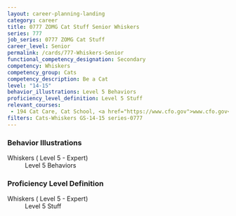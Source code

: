 ```yaml
---
layout: career-planning-landing
category: career
title: 0777 ZOMG Cat Stuff Senior Whiskers
series: 777
job_series: 0777 ZOMG Cat Stuff
career_level: Senior
permalink: /cards/777-Whiskers-Senior
functional_competency_designation: Secondary
competency: Whiskers
competency_group: Cats
competency_description: Be a Cat
level: "14-15"
behavior_illustrations: Level 5 Behaviors
proficiency_level_definition: Level 5 Stuff
relevant_courses: 
 - 194 Cat Care, Cat School, <a href="https://www.cfo.gov">www.cfo.gov</a>
filters: Cats-Whiskers GS-14-15 series-0777
---
```


<div class="desktop:grid-col-6 margin-y-205">
  <div class="border-top-05 bg-white padding-2 shadow-5 height-full members-hover border-1px border-gray-30 border-top-orange radius-lg">
    <h3>Behavior Illustrations</h3>
    <dl class="text-base"><dt>Whiskers ( Level 5 - Expert)</dt><dd>Level 5 Behaviors</dd></dl>
  </div>
</div>
<div class="desktop:grid-col-6 margin-y-205">
  <div class="border-top-05 bg-white padding-2 shadow-5 height-full members-hover border-1px border-gray-30 border-top-orange radius-lg">
    <h3>Proficiency Level Definition</h3>
    <dl class="text-base"><dt>Whiskers ( Level 5 - Expert)</dt><dd>Level 5 Stuff</dd></dl>
  </div>
</div>